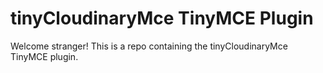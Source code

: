 # tinyCloudinaryMce TinyMCE Plugin

Welcome stranger! This is a repo containing the tinyCloudinaryMce TinyMCE plugin.
